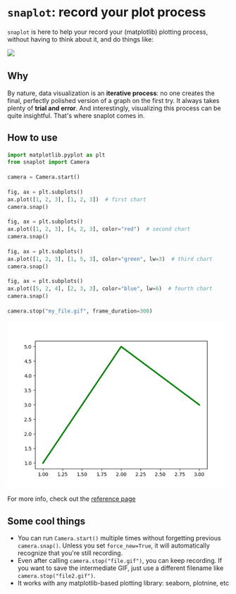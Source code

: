 # `snaplot`: record your plot process

`snaplot` is here to help your record your (matplotlib) plotting process, without having to think about it, and do things like:

![](example.gif)

## Why

By nature, data visualization is an **iterative process**: no one creates the final, perfectly polished version of a graph on the first try. It always takes plenty of **trial and error**. And interestingly, visualizing this process can be quite insightful. That's where snaplot comes in.

## How to use

```python
import matplotlib.pyplot as plt
from snaplot import Camera

camera = Camera.start()

fig, ax = plt.subplots()
ax.plot([1, 2, 3], [1, 2, 3])  # first chart
camera.snap()

fig, ax = plt.subplots()
ax.plot([1, 2, 3], [4, 2, 3], color="red")  # second chart
camera.snap()

fig, ax = plt.subplots()
ax.plot([1, 2, 3], [1, 5, 3], color="green", lw=3)  # third chart
camera.snap()

fig, ax = plt.subplots()
ax.plot([5, 2, 4], [2, 3, 3], color="blue", lw=6)  # fourth chart
camera.snap()

camera.stop("my_file.gif", frame_duration=300)
```

![](my_file.gif)

For more info, check out the [reference page](./camera)

## Some cool things

- You can run `Camera.start()` multiple times without forgetting previous `camera.snap()`. Unless you set `force_new=True`, it will automatically recognize that you're still recording.
- Even after calling `camera.stop("file.gif")`, you can keep recording. If you want to save the intermediate GIF, just use a different filename like `camera.stop("file2.gif")`.
- It works with any matplotlib-based plotting library: seaborn, plotnine, etc
